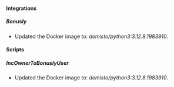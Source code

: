 
#### Integrations

##### Bonusly

- Updated the Docker image to: *demisto/python3:3.12.8.1983910*.


#### Scripts

##### IncOwnerToBonuslyUser

- Updated the Docker image to: *demisto/python3:3.12.8.1983910*.

